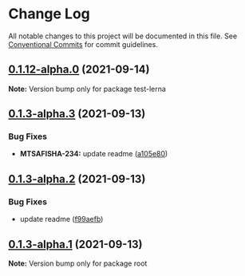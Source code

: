# Change Log

All notable changes to this project will be documented in this file.
See [Conventional Commits](https://conventionalcommits.org) for commit guidelines.

## [0.1.12-alpha.0](https://github.com/Hooked74/test-lerna/compare/v0.1.11...v0.1.12-alpha.0) (2021-09-14)

**Note:** Version bump only for package test-lerna





## [0.1.3-alpha.3](https://github.com/Hooked74/test-lerna/compare/v0.1.3-alpha.2...v0.1.3-alpha.3) (2021-09-13)


### Bug Fixes

* **MTSAFISHA-234:** update readme ([a105e80](https://github.com/Hooked74/test-lerna/commit/a105e80833ac14ea178ffd37b4b814fed232df16))





## [0.1.3-alpha.2](https://github.com/Hooked74/test-lerna/compare/v0.1.3-alpha.1...v0.1.3-alpha.2) (2021-09-13)


### Bug Fixes

* update readme ([f99aefb](https://github.com/Hooked74/test-lerna/commit/f99aefb404179c6da336e544c62ea9543fec595f))





## [0.1.3-alpha.1](https://github.com/Hooked74/test-lerna/compare/v0.1.3-alpha.0...v0.1.3-alpha.1) (2021-09-13)

**Note:** Version bump only for package root
